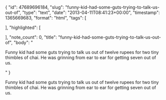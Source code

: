 {
  "id": 47689696184,
  "slug": "funny-kid-had-some-guts-trying-to-talk-us-out-of",
  "type": "text",
  "date": "2013-04-11T08:41:23+00:00",
  "timestamp": 1365669683,
  "format": "html",
  "tags": [

  ],
  "highlighted": [

  ],
  "note_count": 0,
  "title": "funny-kid-had-some-guts-trying-to-talk-us-out-of",
  "body": "<p>Funny kid had some guts trying to talk us out of twelve rupees for two tiny thimbles of chai. He was grinning from ear to ear for getting seven out of us.</p>"
}

<p>Funny kid had some guts trying to talk us out of twelve rupees for two tiny thimbles of chai. He was grinning from ear to ear for getting seven out of us.</p>
